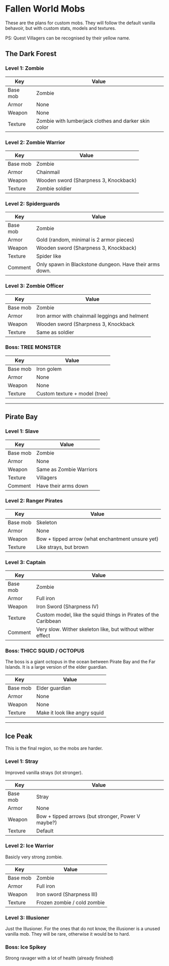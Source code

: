 # Fallen World Mobs

These are the plans for custom mobs. They will follow the default vanilla behavoir, but with custom stats, models and textures.

PS: Quest Villagers can be recognised by their yellow name.
## The Dark Forest

### Level 1: Zombie

| Key  			| Value 												|
| ------------- | ------------- 										|
| Base mob  	| Zombie  												|
| Armor			| None  												|
| Weapon		| None  												|
| Texture  		| Zombie with lumberjack clothes and darker skin color  |

### Level 2: Zombie Warrior

| Key  			| Value									 |
| ------------- | ------------- 					 	 |
| Base mob  	| Zombie  								 |
| Armor  		| Chainmail  							 |
| Weapon 		| Wooden sword (Sharpness 3, Knockback)  |
| Texture  		| Zombie soldier  						 |

### Level 2: Spiderguards

| Key  			| Value 													|
| ------------- | ------------- 											|
| Base mob  	| Zombie  													|
| Armor  		| Gold (random, minimal is 2 armor pieces) 					|
| Weapon 		| Wooden sword (Sharpness 3, Knockback)  					|
| Texture  		| Spider like  												|
| Comment  		| Only spawn in Blackstone dungeon. Have their arms down. 	| 

### Level 3: Zombie Officer

| Key  			| Value 													|
| ------------- | ------------- 											|
| Base mob  	| Zombie  													|
| Armor  		| Iron armor with chainmail leggings and helment			|
| Weapon 		| Wooden sword (Sharpness 3, Knockback ||) 					|
| Texture  		| Same as soldier											|
	
### Boss: TREE MONSTER

| Key  			| Value 													|
| ------------- | ------------- 											|
| Base mob  	| Iron golem												|
| Armor  		| None														|
| Weapon 		| None									 					|
| Texture  		| Custom texture + model (tree)								|

-----

## Pirate Bay

### Level 1: Slave

| Key  			| Value 													|
| ------------- | ------------- 											|
| Base mob  	| Zombie  													|
| Armor  		| None														|
| Weapon 		| Same as Zombie Warriors				 					|
| Texture  		| Villagers													|
| Comment		| Have their arms down										| 

### Level 2: Ranger Pirates

| Key  			| Value 													|
| ------------- | ------------- 											|
| Base mob  	| Skeleton 													|
| Armor  		| None														|
| Weapon 		| Bow + tipped arrow (what enchantment unsure yet)			|
| Texture  		| Like strays, but brown									|

### Level 3: Captain

| Key  			| Value 															|
| ------------- | ------------- 													|
| Base mob  	| Zombie 															|
| Armor  		| Full iron 														|
| Weapon 		| Iron Sword (Sharpness IV)											|
| Texture  		| Custom model, like the squid things in Pirates of the Caribbean	|
| Comment		| Very slow. Wither skeleton like, but without wither effect		| 

### Boss: THICC SQUID / OCTOPUS

The boss is a giant octopus in the ocean between Pirate Bay and the Far Islands. It is a large version of the elder guardian.

| Key  			| Value 															|
| ------------- | ------------- 													|
| Base mob  	| Elder guardian													|
| Armor  		| None		 														|
| Weapon 		| None																|
| Texture  		| Make it look like angry squid										|

-----

## Ice Peak

This is the final region, so the mobs are harder.

### Level 1: Stray

Improved vanilla strays (lot stronger).

| Key  			| Value 															|
| ------------- | ------------- 													|
| Base mob  	| Stray																|
| Armor  		| None		 														|
| Weapon 		| Bow + tipped arrows (but stronger, Power V maybe?)				|
| Texture  		| Default															|

### Level 2: Ice Warrior

Basicly very strong zombie.

| Key  			| Value 															|
| ------------- | ------------- 													|
| Base mob  	| Zombie															|
| Armor  		| Full iron	 														|
| Weapon 		| Iron sword (Sharpness III)										|
| Texture  		| Frozen zombie / cold zombie										|

### Level 3: Illusioner

Just the Illusioner. For the ones that do not know, the illusioner is a unused vanilla mob. They will be rare, otherwise it would be to hard.

### Boss: Ice Spikey

Strong ravager with a lot of health (already finished)